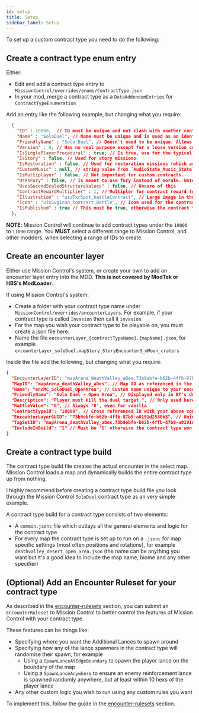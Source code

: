 ```yaml
---
id: setup
title: Setup
sidebar_label: Setup
---
```


To set up a custom contract type you need to do the following:

## Create a contract type enum entry

Either:

- Edit and add a contract type entry to `MissionControl/overrides/enums/ContractType.json`
- In your mod, merge a contract type as a `DataAddendumEntries` for `ContractTypeEnumeration`

Add an entry like the following example, but changing what you require:

```json
  {
    "ID" : 10000,  // ID must be unique and not clash with another contract type (vanilla or modded). Used in the below encounter layer.
    "Name" : "SoloDuel", // Name must be unique and is used as an identifier in contract overrides JSON
    "FriendlyName" : "Solo Duel", // Doesn't need to be unique. Allows contract type stacking. Name used in the game UI
    "Version" : 0, // Has no real purpose except for a loose version control
    "IsSinglePlayerProcedural" : true, // Is true, use for the typical contracts that pop up. false for story/restoration
    "IsStory" : false, // Used for story missions
    "IsRestoration" : false, // Used for restoration missions (which are the same as story really)
    "CustomMusic" : null, // string value from `AudioState_Music_State` enum
    "IsMultiplayer" : false, // Not important for custom contracts.
    "UsesFury" : false, // Is meant to use fury instead of morale. Untested.
    "UsesSecondScaledStructureValues" : false, // Unsure of this
    "ContractRewardMultiplier" : 1, // Multipler for contract reward (of course!)
    "Illustration" : "uixTxrSpot_battleContract", // Large image in the UI for the contract type
    "Icon" : "uixSvgIcon_contract_Battle", // Icon used for the contract type
    "IsPublished" : true // This must be true, otherwise the contract type won't be available to use
  },
```

**NOTE**: Mission Control will continue to add contract types under the `10000` to `11000` range. You **MUST** select a different range to Mission Control, and other modders, when selecting a range of IDs to create.

## Create an encounter layer

Either use Mission Control's system, or create your own to add an encounter layer entry into the MDD. **This is not covered by ModTek or HBS's ModLoader**.

If using Mission Control's system:

- Create a folder with your contract type name under `MissionControl/overrides/encounterLayers`. For example, if your contract type is called `Invasion` then call it `invasion`.
- For the map you wish your contract type to be playable on, you must create a json file here.
- Name the file `encounterLayer_{contractTypeName}.{mapName}.json`, for example `encounterLayer_soloDuel.mapStory_StoryEncounter3_mMoon_craters`

Inside the file add the following, but changing what you require:

```json
{
  "EncounterLayerID": "mapArena_deathValley_aDes.73b9ebfe-b62b-4ffb-87b9-a0191d2530b3", // Unique ID formed with {mapName}.{UUIDv4}
  "MapID": "mapArena_deathValley_aDes", // Map ID as referenced in the `Maps` table in the MDD
  "Name": "encMC_SoloDuel_OpenArea", // Custom name unique to your encounter. encGeneral is used for vanilla. encMC for MC.
  "FriendlyName": "Solo Duel - Open Area", // Displayed only in BT's debug contract selector
  "Description": "Player must kill the duel target.", // Only used here
  "BattleValue": "0", // Always '0', even for vanilla
  "ContractTypeID": "10000", // Cross referenced ID with your above contract type enum
  "EncounterLayerGUID": "73b9ebfe-b62b-4ffb-87b9-a0191d2530b3", // Unique UUIDv4. Must be the same as the other UUIDs in this file
  "TagSetID": "mapArena_deathValley_aDes.73b9ebfe-b62b-4ffb-87b9-a0191d2530b3", // Same ID as 'EncounterLayerID' above
  "IncludeInBuild": "1" // Must be '1' otherwise the contract type won't be available to use
}
```

## Create a contract type build

The contract type build file creates the actual encounter in the select map. Mission Control loads a map and dynamically builds the entire contract type up from nothing.

I highly recommend before creating a contract type build file you look through the Mission Control `SoloDuel` contract type as an very simple example.

A contract type build for a contract type consists of two elements:

- A `common.jsonc` file which outlays all the general elements and logic for the contract type
- For every map the contract type is set up to run on a `.jsonc` for map specific settings (most often positions and rotations), for example `deathvalley_desert_open_area.json` (the name can be anything you want but it's a good idea to include the map name, biome and any other specifier)

## (Optional) Add an Encounter Ruleset for your contract type

As described in the [encounter-rulesets](../features/encounter-rulesets.md) section, you can submit an `EncounterRuleset` to Mission Control to better control the features of Mission Control with your contract type.

These features can be things like:

- Specifying where you want the Additional Lances to spawn around
- Specifying how any of the lance spawners in the contract type will randomise their spawn, for example
  - Using a `SpawnLanceAtEdgeBoundary` to spawn the player lance on the boundary of the map
  - Using a `SpawnLanceAnywhere` to ensure an enemy reinforcement lance is spawned randomly anywhere, but at least within 10 hexs of the player lance
- Any other custom logic you wish to run using any custom rules you want

To implement this, follow the guide in the [encounter-rulesets](../features/encounter-rulesets.md) section.
